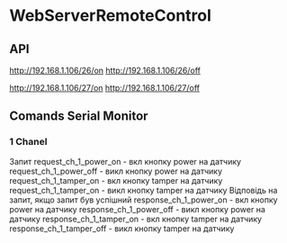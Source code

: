 # WebServerRemoteControl

## API
http://192.168.1.106/26/on
http://192.168.1.106/26/off

http://192.168.1.106/27/on
http://192.168.1.106/27/off

## Comands Serial Monitor
### 1 Chanel
  Запит
    request_ch_1_power_on - вкл кнопку power на датчику
    request_ch_1_power_off - викл кнопку power на датчику
    request_ch_1_tamper_on - вкл кнопку tamper на датчику
    request_ch_1_tamper_on - викл кнопку tamper на датчику
  Відповідь на запит, якщо запит був успішний
    response_ch_1_power_on - вкл кнопку power на датчику
    response_ch_1_power_off - викл кнопку power на датчику
    response_ch_1_tamper_on - вкл кнопку tamper на датчику
    response_ch_1_tamper_off - викл кнопку tamper на датчику

